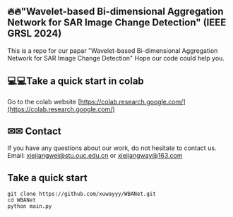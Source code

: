 ##  🔥🔥"Wavelet-based Bi-dimensional Aggregation Network for SAR Image Change Detection" (IEEE GRSL 2024)
This is a repo for our papar "Wavelet-based Bi-dimensional Aggregation Network for SAR Image Change Detection"
Hope our code could help you. 
 
##  💻💻Take a quick start in colab
Go to the colab website [https://colab.research.google.com/](https://colab.research.google.com/)

## ✉✉ Contact
If you have any questions about our work, do not hesitate to contact us.
Email: [xiejiangwei@stu.ouc.edu.cn](xiejiangwei@stu.ouc.edu.cn) or [xiejiangway@163.com](xiejiangway@163.com)


## Take a quick start
```
git clone https://github.com/xuwayyy/WBANet.git
cd WBANet
python main.py
```
